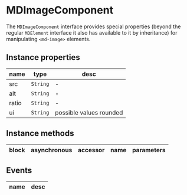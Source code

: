 # MDImageComponent
The `MDImageComponent` interface provides special properties (beyond the regular `MDElement` interface it also has available to it by inheritance) for manipulating `<md-image>` elements.

## Instance properties

name|type|desc
---|---|---
src|`String`|-
alt|`String`|-
ratio|`String`|-
ui|`String`|possible values rounded

## Instance methods

block| asynchronous | accessor| name| parameters
---| --- | ---| ---| ---

## Events

name|desc
---|---
